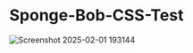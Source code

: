 # Sponge-Bob-CSS-Test
![Screenshot 2025-02-01 193144](https://github.com/user-attachments/assets/9146b124-9bcc-4ace-bf9e-113e11c807ac)

